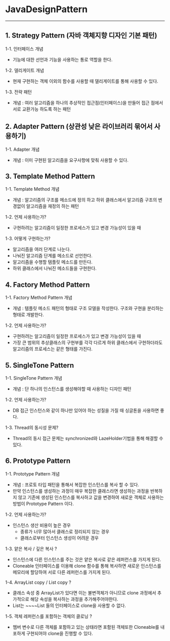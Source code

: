 # JavaDesignPattern
---
## 1. Strategy Pattern (자바 객체지향 디자인 기본 패턴)
1-1. 인터페이스 개념
* 기능에 대한 선언과 기능을 사용하는 통로 역할을 한다.

1-2. 델리게이트 개념
* 현재 구현하는 객체 이외의 함수를 사용할 때 델리게이트를 통해 사용할 수 있다.

1-3. 전략 패턴
* 개념 : 여러 알고리즘을 하나의 추상적인 접근점(인터페이스)을 만들어 접근 점에서 서로 교환가능 하도록 하는 패턴

## 2. Adapter Pattern (상관성 낮은 라이브러리 묶어서 사용하기)
1-1. Adapter 개념
* 개념 : 이미 구현된 알고리즘을 요구사항에 맞춰 사용할 수 있다.

## 3. Template Method Pattern
1-1. Template Method 개념
* 개념 : 알고리즘의 구조를 메소드에 정의 하고 하위 클래스에서 알고리즘 구조의 변경없이 알고리즘을 재정의 하는 패턴

1-2. 언제 사용하는가?
* 구현하려는 알고리즘이 일정한 프로세스가 있고 변경 가능성이 있을 때

1-3. 어떻게 구현하는가?
* 알고리즘을 여러 단계로 나눈다.
* 나눠진 알고리즘 단계를 메소드로 선언한다.
* 알고리즘을 수행할 템플릿 메소드를 만든다.
* 하위 클래스에서 나눠진 메소드들을 구현한다.

## 4. Factory Method Pattern
1-1. Factory Method Pattern 개념
* 개념 : 템플릿 메소드 패턴의 형태로 구조 모델을 작성한다. 구조와 구현을 분리하는 형태로 개발한다.

1-2. 언제 사용하는가?
* 구현하려는 알고리즘이 일정한 프로세스가 있고 변경 가능성이 있을 때
* 가장 큰 범위의 추상클래스의 구현부를 각각 다르게 하위 클래스에서 구현하더라도 알고리즘의 프로세스는 같은 형태를 가진다.

## 5. SingleTone Pattern
1-1. SingleTone Pattern 개념
* 개념 : 단 하나의 인스턴스를 생성해야할 때 사용하는 디자인 패턴

1-2. 언제 사용하는가?
* DB 접근 인스턴스와 같이 하나만 있어야 하는 성질을 가질 때 싱글톤을 사용하면 좋다.

1-3. Thread의 동시성 문제?
* Thread의 동시 접근 문제는 synchronized와 LazeHolder기법을 통해 해결할 수 있다.

## 6. Prototype Pattern
1-1. Prototype Pattern 개념
* 개념 : 프로토 타입 패턴을 통해서 복잡한 인스턴스를 복사 할 수 있다.
* 만약 인스턴스를 생성하는 과정이 매우 복잡한 클래스라면 생성하는 과정을 반복하지 않고 기존에 생성된 인스턴스를 복사하고 값을 변경하여 새로운 객체로 사용하는 방법이 Prototype Pattern 이다.

1-2. 언제 사용하는가?
* 인스턴스 생산 비용이 높은 경우
  - 종류가 너무 많아서 클래스로 정리되지 않는 경우
  - 클래스로부터 인스턴스 생성이 어려운 경우

1-3. 얕은 복사 / 깊은 복사 ?
* 인스턴스에 다른 인스턴스를 주는 것은 얕은 복사로 같은 레퍼런스를 가지게 된다.
* Cloneable 인터페이스를 이용해 clone 함수를 통해 복사하면 새로운 인스턴스를 메모리에 할당하여 서로 다른 레퍼런스를 가지게 된다.

1-4. ArrayList copy / List copy ?
* 클래스 속성 중 ArrayList가 있다면 이는 불변객체가 아니므로 clone 과정에서 추가적으로 해당 속성을 복사하는 과정을 추가해주어야한다.
* List는 ~~~~List 들의 인터페이스로 clone을 사용할 수 없다.

1-5. 객체 레퍼런스를 포함하는 객체의 클로닝 ?
* 멤버 변수로 다른 객체를 포함하고 있는 상태라면 포함된 객체또한 Cloneable를 내포하게 구현되어야 clone을 진행할 수 있다.
